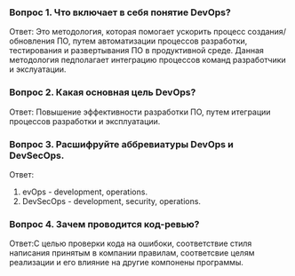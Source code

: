 ### Вопрос 1. Что включает в себя понятие DevOps?
Ответ: Это методология, которая помогает ускорить процесс создания/обновления ПО, путем автоматизации процессов разработки, тестирования и развертывания ПО в продуктивной среде. Данная методология педполагает интеграцию процессов команд разработчики и экслуатации.

### Вопрос 2. Какая основная цель DevOps?
Ответ: Повышение эффективности разработки ПО, путем итеграции процессов разработки и эксплуатации.

### Вопрос 3. Расшифруйте аббревиатуры DevOps и DevSecOps.
Ответ:
1. evOps - development, operations.
2. DevSecOps - development, security, operations.

### Вопрос 4. Зачем проводится код-ревью?
Ответ:С целью проверки кода на ошибоки, соответствие стиля написания принятым в компании правилам, соответсвие целям реализации и его влияние на другие компонены программы.
